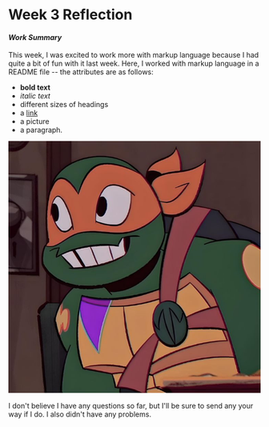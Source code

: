 # Week 3 Reflection
#### *Work Summary*

This week, I was excited to work more with markup language because I had quite a bit of fun with it last week. Here, I worked with markup language in a README file -- the attributes are as follows: 
- **bold text**
- *italic text*
- different sizes of headings
- a [link](https://en.wikipedia.org/wiki/Teenage_Mutant_Ninja_Turtles)
- a picture
- a paragraph.

![Michelangelo](./images/michelangelo.jpg)

I don't believe I have any questions so far, but I'll be sure to send any your way if I do. I also didn't have any problems.